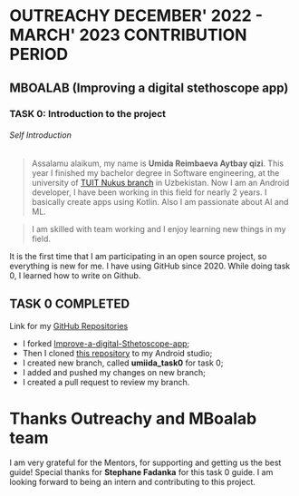 # OUTREACHY DECEMBER' 2022 - MARCH' 2023 CONTRIBUTION PERIOD

## MBOALAB (Improving a digital stethoscope app)

### TASK 0: Introduction to the project

###### Self Introduction
> Assalamu alaikum, my name is **Umida Reimbaeva Aytbay qizi**.
> This year I finished my bachelor degree in Software engineering, at the university of [TUIT Nukus branch](https://tatunf.uz/) in Uzbekistan.
> Now I am an Android developer, I have been working in this field for nearly 2 years. I basically create apps using Kotlin. Also I am passionate about AI and ML.

> I am skilled with team working and I enjoy learning new things in my field.

It is the first time that I am participating in an open source project, so everything is new for me.
I have using GitHub since 2020. While doing task 0, I learned how to write on Github.

## TASK 0 COMPLETED
Link for my [GitHub Repositories](https://github.com/umiida?tab=repositories)

- I forked [Improve-a-digital-Sthetoscope-app](https://github.com/Mboalab/Improve-a-digital-Sthetoscope-app);
- Then I cloned [this repository](https://github.com/umiida/Improve-a-digital-Sthetoscope-app.git) to my Android studio;
- I created new branch, called  **umiida_task0** for task 0;
- I added and pushed my changes on new branch;
- I created a pull request to review my branch.

# Thanks Outreachy and MBoalab team
I am very grateful for the Mentors, for supporting and getting us the best guide! Special thanks for **Stephane Fadanka** for this task 0 guide.
I am looking forward to being an intern and contributing to this project.